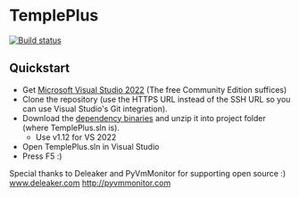 # TemplePlus

[![Build status](https://github.com/GrognardsFromHell/TemplePlus/actions/workflows/ci.yml/badge.svg?branch=master&event=push)](https://github.com/GrognardsFromHell/TemplePlus/actions?query=branch%3Amaster+event%3Apush)


## Quickstart

* Get [Microsoft Visual Studio 2022](https://www.visualstudio.com/) (The free Community Edition suffices)
* Clone the repository (use the HTTPS URL instead of the SSH URL so you can use Visual Studio's Git integration).
* Download the [dependency binaries](https://github.com/GrognardsFromHell/Dependencies/releases/) and unzip it into project folder (where TemplePlus.sln is).
  * Use v1.12 for VS 2022
* Open TemplePlus.sln in Visual Studio
* Press F5 :)

Special thanks to Deleaker and PyVmMonitor for supporting open source :)  
www.deleaker.com
http://pyvmmonitor.com
